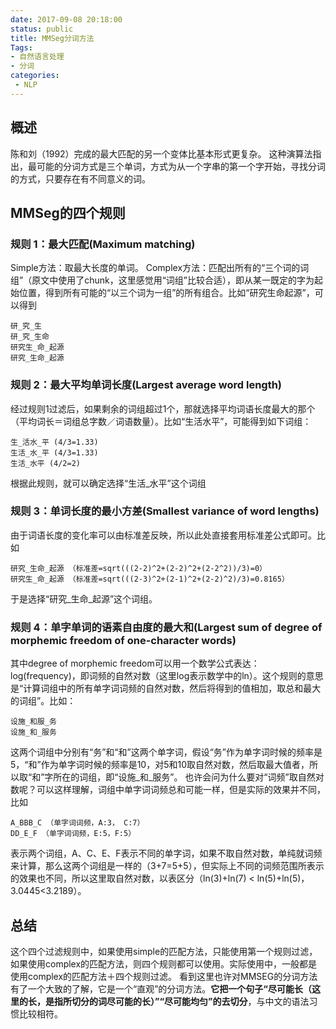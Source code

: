 ```yaml
---
date: 2017-09-08 20:18:00
status: public
title: MMSeg分词方法
Tags: 
- 自然语言处理
- 分词
categories:
 - NLP
---
```


## 概述
陈和刘（1992）完成的最大匹配的另一个变体比基本形式更复杂。 这种演算法指出，最可能的分词方式是三个单词，方式为从一个字串的第一个字开始，寻找分词的方式，只要存在有不同意义的词。

## MMSeg的四个规则

### 规则 1：最大匹配(Maximum matching)
Simple方法：取最大长度的单词。
Complex方法：匹配出所有的“三个词的词组”（原文中使用了chunk，这里感觉用“词组”比较合适），即从某一既定的字为起始位置，得到所有可能的“以三个词为一组”的所有组合。比如“研究生命起源”，可以得到
```
研_究_生
研_究_生命
研究生_命_起源
研究_生命_起源
```

### 规则 2：最大平均单词长度(Largest average word length)
经过规则1过滤后，如果剩余的词组超过1个，那就选择平均词语长度最大的那个（平均词长＝词组总字数／词语数量）。比如“生活水平”，可能得到如下词组：
```
生_活水_平 (4/3=1.33)
生活_水_平 (4/3=1.33)
生活_水平 (4/2=2)
```
根据此规则，就可以确定选择“生活_水平”这个词组

### 规则 3：单词长度的最小方差(Smallest variance of word lengths)
由于词语长度的变化率可以由标准差反映，所以此处直接套用标准差公式即可。比如
```
研究_生命_起源 （标准差=sqrt(((2-2)^2+(2-2)^2+(2-2^2))/3)=0）
研究生_命_起源 （标准差=sqrt(((2-3)^2+(2-1)^2+(2-2)^2)/3)=0.8165）
```
于是选择“研究_生命_起源”这个词组。

### 规则 4：单字单词的语素自由度的最大和(Largest sum of degree of morphemic freedom of one-character words)
其中degree of morphemic freedom可以用一个数学公式表达：log(frequency)，即词频的自然对数（这里log表示数学中的ln）。这个规则的意思是“计算词组中的所有单字词词频的自然对数，然后将得到的值相加，取总和最大的词组”。比如：
```
设施_和服_务
设施_和_服务
```
这两个词组中分别有“务”和“和”这两个单字词，假设“务”作为单字词时候的频率是5，“和”作为单字词时候的频率是10，对5和10取自然对数，然后取最大值者，所以取“和”字所在的词组，即“设施_和_服务”。
也许会问为什么要对“词频”取自然对数呢？可以这样理解，词组中单字词词频总和可能一样，但是实际的效果并不同，比如
```
A_BBB_C （单字词词频，A:3， C:7）
DD_E_F （单字词词频，E:5，F:5）
```
表示两个词组，A、C、E、F表示不同的单字词，如果不取自然对数，单纯就词频来计算，那么这两个词组是一样的（3+7=5+5），但实际上不同的词频范围所表示的效果也不同，所以这里取自然对数，以表区分（ln(3)+ln(7) < ln(5)+ln(5)， 3.0445<3.2189）。

## 总结
这个四个过滤规则中，如果使用simple的匹配方法，只能使用第一个规则过滤，如果使用complex的匹配方法，则四个规则都可以使用。实际使用中，一般都是使用complex的匹配方法＋四个规则过滤。
看到这里也许对MMSEG的分词方法有了一个大致的了解，它是一个“直观”的分词方法。**它把一个句子“尽可能长（这里的长，是指所切分的词尽可能的长）”“尽可能均匀”的去切分**，与中文的语法习惯比较相符。